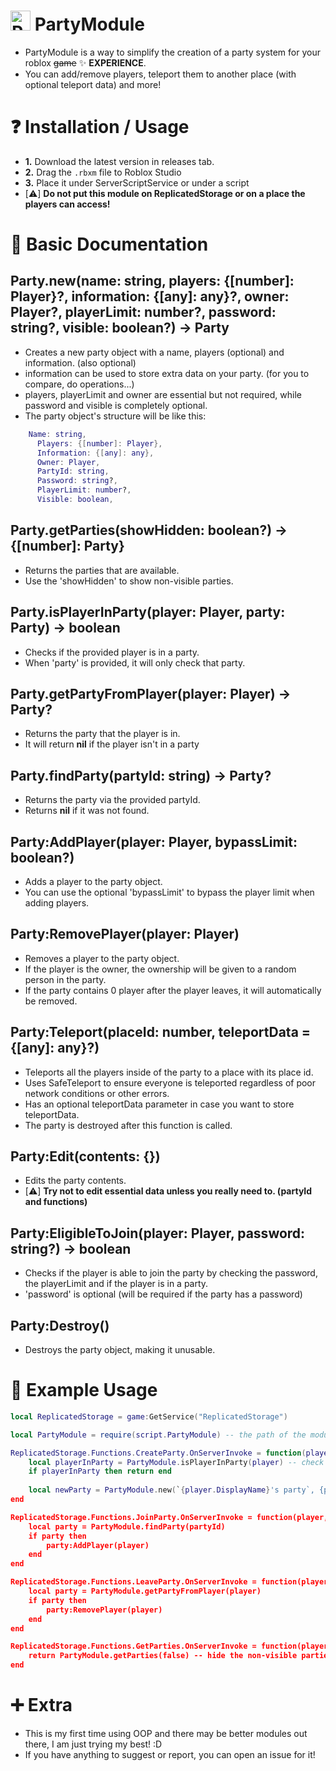 # <img width="32" height="32" alt="PartyModule" src="https://github.com/user-attachments/assets/47ffaf63-a475-43ae-9f41-671257b27840"/> PartyModule

- PartyModule is a way to simplify the creation of a party system for your roblox ~~game~~ ✨ **EXPERIENCE**.
- You can add/remove players, teleport them to another place (with optional teleport data) and more!

# ❓ Installation / Usage
- **1.** Download the latest version in releases tab.
- **2.** Drag the `.rbxm` file to Roblox Studio
- **3.** Place it under ServerScriptService or under a script
- [⚠️] **Do not put this module on ReplicatedStorage or on a place the players can access!**

# 📘 Basic Documentation
## Party.new(name: string, players: {[number]: Player}?, information: {[any]: any}?, owner: Player?, playerLimit: number?, password: string?, visible: boolean?) -> Party
- Creates a new party object with a name, players (optional) and information. (also optional)
- information can be used to store extra data on your party. (for you to compare, do operations...)
- players, playerLimit and owner are essential but not required, while password and visible is completely optional.
- The party object's structure will be like this:

```lua
    Name: string,
	  Players: {[number]: Player},
	  Information: {[any]: any},
	  Owner: Player,
	  PartyId: string,
	  Password: string?,
	  PlayerLimit: number?,
	  Visible: boolean,
```
## Party.getParties(showHidden: boolean?) -> {[number]: Party}
- Returns the parties that are available.
- Use the 'showHidden' to show non-visible parties.

## Party.isPlayerInParty(player: Player, party: Party) -> boolean
- Checks if the provided player is in a party.
- When 'party' is provided, it will only check that party.

## Party.getPartyFromPlayer(player: Player) -> Party?
- Returns the party that the player is in.
- It will return **nil** if the player isn't in a party

## Party.findParty(partyId: string) -> Party?
- Returns the party via the provided partyId.
- Returns **nil** if it was not found.

## Party:AddPlayer(player: Player, bypassLimit: boolean?)
- Adds a player to the party object.
- You can use the optional 'bypassLimit' to bypass the player limit when adding players.

## Party:RemovePlayer(player: Player)
- Removes a player to the party object.
- If the player is the owner, the ownership will be given to a random person in the party.
- If the party contains 0 player after the player leaves, it will automatically be removed.

## Party:Teleport(placeId: number, teleportData = {[any]: any}?)
- Teleports all the players inside of the party to a place with its place id.
- Uses SafeTeleport to ensure everyone is teleported regardless of poor network conditions or other errors.
- Has an optional teleportData parameter in case you want to store teleportData.
- The party is destroyed after this function is called.

## Party:Edit(contents: {})
- Edits the party contents.
- [⚠️] **Try not to edit essential data unless you really need to. (partyId and functions)**

## Party:EligibleToJoin(player: Player, password: string?) -> boolean
- Checks if the player is able to join the party by checking the password, the playerLimit and if the player is in a party.
- 'password' is optional (will be required if the party has a password)

## Party:Destroy()
- Destroys the party object, making it unusable.

# 📄 Example Usage
```lua
local ReplicatedStorage = game:GetService("ReplicatedStorage")

local PartyModule = require(script.PartyModule) -- the path of the module

ReplicatedStorage.Functions.CreateParty.OnServerInvoke = function(player)
	local playerInParty = PartyModule.isPlayerInParty(player) -- check if player is already in a party
	if playerInParty then return end
	
	local newParty = PartyModule.new(`{player.DisplayName}'s party`, {player}, nil, player)
end

ReplicatedStorage.Functions.JoinParty.OnServerInvoke = function(player, partyId)
	local party = PartyModule.findParty(partyId)
	if party then
		party:AddPlayer(player)
	end
end

ReplicatedStorage.Functions.LeaveParty.OnServerInvoke = function(player)
	local party = PartyModule.getPartyFromPlayer(player)
	if party then
		party:RemovePlayer(player)
	end
end

ReplicatedStorage.Functions.GetParties.OnServerInvoke = function(player)
	return PartyModule.getParties(false) -- hide the non-visible parties from the player
end
```

# ➕ Extra
- This is my first time using OOP and there may be better modules out there, I am just trying my best! :D
- If you have anything to suggest or report, you can open an issue for it!
